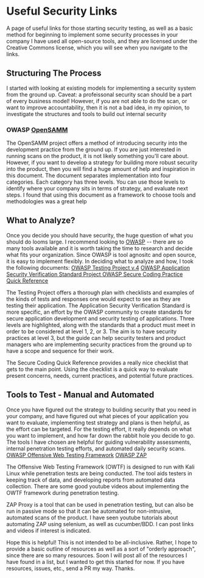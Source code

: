 <h1> Useful Security Links </h1>
<p>A page of useful links for those starting security testing, as well as a basic method for beginning to implement some security processes in your company
I have used all open-source tools, and they are licensed under the Creative Commons license, which you will see when you navigate to the links. </p>


<h2> Structuring The Process </h2>
<p>I started with looking at existing models for implementing a security system from the ground up. Caveat: a profeissonal security scan should be a part of every business model!
However, if you are not able to do the scan, or want to improve accountability, then it is not a bad idea, in my opinion, to investigate the structures and tools
to build out internal security</p>

<h3> OWASP <a href=https://www.owasp.org/index.php/OWASP_SAMM_Project> OpenSAMM </a></h3>
<p> The OpenSAMM project offers a method of introducing security into the development practice from the ground up. If you are just interested in running scans on the product,
it is not likely something you'll care about. However, if you want to develop a strategy for building more robust security into the product, then you will
find a huge amount of help and inspiration in this document. The document separates implementation into four categories. Each category has three levels. You can use
those levels to identify where your company sits in terms of strategy, and evaluate next steps. I found that using this document as a framework
to choose tools and methodologies was a great help</p>

<h2> What to Analyze? </h2>
<p> Once you decide you should have security, the huge question of what you should do looms large. I recommend looking to <a href=https://www.owasp.org/index.php/Main_Page>OWASP</a> 
-- there are so many tools available and it is worth taking the time to research and decide what fits your organization. Since OWASP is tool agnositc
and open source, it is easy to implement flexibly. In deciding what to analyze and how, I took the following documents:
<a href= https://www.owasp.org/index.php/OWASP_Testing_Project> OWASP Testing Project v.4</a>
<a href= https://www.owasp.org/index.php/Category:OWASP_Application_Security_Verification_Standard_Project> OWASP Application Security Verification Standard Project </a>
<a href= https://www.owasp.org/index.php/OWASP_Secure_Coding_Practices_-_Quick_Reference_Guide> OWASP Secure Coding Practice Quick Reference </a>

The Testing Project offers a thorough plan with checklists and examples of the kinds of tests and responses one would expect to see as they are 
testing their application. The Application Security Verification Standard is more specific, an effort by the OWASP community to create standards for 
secure application development and security testing of applications. Three levels are highlighted, along with the standards that a product
must meet in order to be considered at level 1, 2, or 3. The aim is to have security practices at level 3, but the guide can help 
security testers and product managers who are implementing security practices from the ground up to have a scope and sequence for their work.

The Secure Coding Quick Reference provides a really nice checklist that gets to the main point. Using the checklist is a quick way to evaluate present
concerns, needs, current practices, and potential future practices. </p>

<h2> Tools to Test - Manual and Automated </h2>
<p> Once you have figured out the strategy to building security that you need in your company, and have figured out what pieces of your application
you want to evaluate, implementing test strategy and plans is then helpful, as the effort can be targeted. For the testing effort, it really depends
on what you want to implement, and how far down the rabbit hole you decide to go. The tools I have chosen are helpful for guiding vulnerability assessments,
internal penetration testing efforts, and automated daily security scans.
<a href=https://www.owasp.org/index.php/OWASP_OWTF> OWASP Offensive Web Testing Framework</a>
<a href=https://www.owasp.org/index.php/ZAP> OWASP ZAP </a>

The Offensive Web Testing Framework (OWTF) is designed to run with Kali Linux while penetration tests are being conducted. The tool aids testers
in keeping track of data, and developing reports from automated data collection. There are some good youtube videos about implementing the OWTF
framework during penetration testing. 

ZAP Proxy is a tool that can be used in penetration testing, but can also be run in passive mode so that it can be automated for non-intrusive, 
automated scans of the product. I have seen youtube tutorials about automating ZAP using selenium, as well as cucumber/BDD. I can post links and
videos if interest is indicated.

Hope this is helpful! This is not intended to be all-inclusive. Rather, I hope to provide a basic outline of resources as well as a sort of 
"orderly approach", since there are so many resources. Soon I will post all of the resources I have found in a list, but I wanted to get this started for now.
If you have resources, issues, etc., send a PR my way. Thanks. </p>





